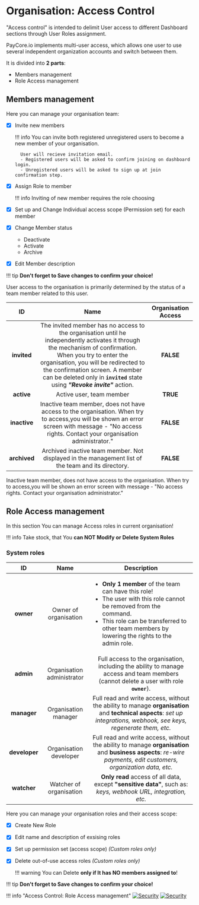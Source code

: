 # Organisation: Access Control

"Access control" is intended to delimit User access to different Dashboard sections  through User Roles assignment.

PayCore.io implements multi-user access, which allows one user to use several independent organization accounts and switch between them.

It is divided into **2 parts**:

- Members management
- Role Access management 


## Members management

Here you can manage your organisation team:

- [x] Invite new members

    !!! info
        You can invite both registered unregistered users to become a new member of your organisation. 
        
        User will recieve invitation email.
        - Registered users will be asked to confirm joining on dashboard login.
        - Unregistered users will be asked to sign up at join confirmation step. 

- [x] Assign Role to member

    !!! info
        Inviting of new member requires the role choosing

- [x] Set up and Change Individual access scope (Permission set) for each member
- [x] Change Member status
    - Deactivate
    - Activate
    - Archive
- [x] Edit Member description 




!!! tip
    **Don't forget to Save changes to confirm your choice!**



User access to the organisation is primarily determined  by the status of a team member related to this user.

|    **ID**      |               **Name**       |        **Organisation Access**       |
|:--------------:|:----------------------------:|:----------------------------:|
| **invited**      | The invited member  has no access to the organisation until he independently activates it through the mechanism of confirmation. When you try to enter the organisation, you will be redirected to the confirmation screen. A member can be deleted only in **```invited```** state using **_"Revoke invite"_** action.      | **FALSE**         |
| **active**      | Active user, team member        |  **TRUE**         |
| **inactive**      | Inactive team member, does not have access to the organisation. When try to access,you will be shown an error screen with message - "No access rights. Contact your organisation administrator."       |  **FALSE**       |    
| **archived**      | Archived inactive team member. Not displayed in the management list of the team and its directory.        |  **FALSE**       |



Inactive team member, does not have access to the organisation. When try to access,you will be shown an error screen with message - "No access rights. Contact your organisation administrator."

## Role Access management 

In this section You can manage Access roles in current organisation!

!!! info 
    Take stock, that You **can NOT Modify or Delete  System Roles** 
    
### System roles
|    **ID**      |               **Name**       |        **Description**       |
|:--------------:|:----------------------------:|:----------------------------:|
| **owner**      | Owner of organisation        |<ul align="left" > <li >**Only 1 member** of the team can have this role!</li><li>The user with this role cannot be removed from the command.</li><li> This role can be transferred to other team members by lowering the rights to the admin role.</li></ul>|
| **admin**      | Organisation administrator   |Full access to the organisation, including the ability to manage access and team members (cannot delete a user with role **```owner```**).       |
| **manager**    | Organisation manager         |Full read and write access, without the ability to manage **organisation** and **technical aspects**: _set up integrations, webhook, see keys, regenerate them, etc._      |
| **developer**  | Organisation developer       |  Full read and write access, without the ability to manage **organisation** and **business aspects**: _re-wire payments, edit customers, organization data, etc._     |
| **watcher**    | Watcher of  organisation     | **Only read** access  of all data, except **"sensitive data"**, such as: _keys, webhook URL, integration, etc._      |


Here you can manage your organisation roles and their access scope:

- [x] Create New Role
- [x] Edit name and description of exsising roles
- [x] Set up permission set (access scope) _(Custom roles only)_
- [x] Delete out-of-use access roles _(Custom roles only)_
    
    !!! warning
        You can Delete **only if It has NO members assigned to**!

!!! tip
    **Don't forget to Save changes to confirm your choice!**


!!! info "Access Control: Role Access management"
    [![Security](images/org_access1.png)](images/org_access1.png)
    [![Security](images/org_access2.png)](images/org_access2.png)

